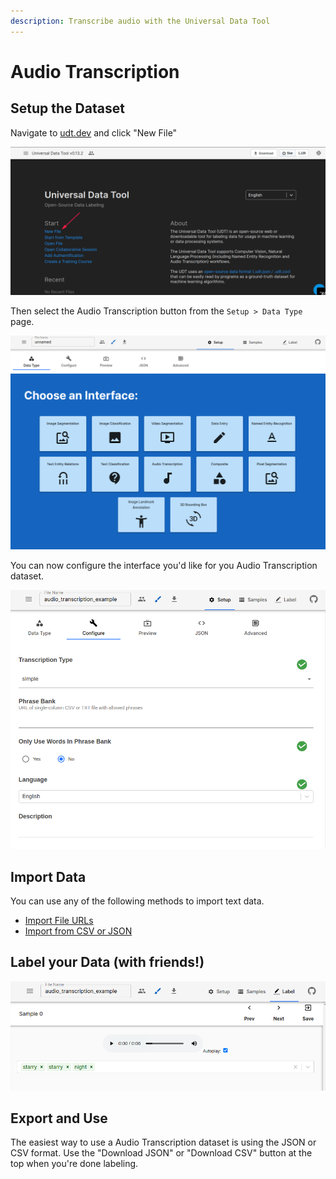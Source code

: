 ```yaml
---
description: Transcribe audio with the Universal Data Tool
---
```


# Audio Transcription

## Setup the Dataset

Navigate to [udt.dev](https://udt.dev) and click "New File"

![Click &quot;New File&quot; on udt.dev](../.gitbook/assets/image%20%2815%29.png)

Then select the Audio Transcription button from the `Setup > Data Type` page.

![Select Audio Transcription when choosing an interface](../.gitbook/assets/image%20%2822%29.png)

You can now configure the interface you'd like for you Audio Transcription dataset.

![Configuration for Audio Transcription](../.gitbook/assets/image%20%2859%29.png)

## Import Data

You can use any of the following methods to import text data.

* [Import File URLs](../importing-data/import-file-urls.md)
* [Import from CSV or JSON](../importing-data/import-from-csv-or-json.md)

## Label your Data \(with friends!\)

![Example Audio Transcription Sample](../.gitbook/assets/image%20%2861%29.png)

## Export and Use

The easiest way to use a Audio Transcription dataset is using the JSON or CSV format. Use the "Download JSON" or "Download CSV" button at the top when you're done labeling.



